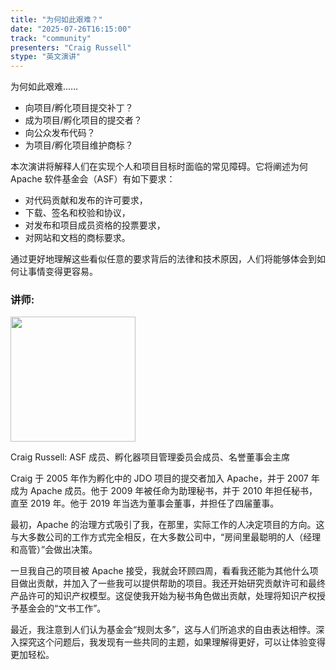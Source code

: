 ```yaml
---
title: "为何如此艰难？"
date: "2025-07-26T16:15:00"
track: "community"
presenters: "Craig Russell"
stype: "英文演讲"
---
```


为何如此艰难……

- 向项目/孵化项目提交补丁？
- 成为项目/孵化项目的提交者？
- 向公众发布代码？
- 为项目/孵化项目维护商标？

本次演讲将解释人们在实现个人和项目目标时面临的常见障碍。它将阐述为何 Apache 软件基金会（ASF）有如下要求：
- 对代码贡献和发布的许可要求，
- 下载、签名和校验和协议，
- 对发布和项目成员资格的投票要求，
- 对网站和文档的商标要求。

通过更好地理解这些看似任意的要求背后的法律和技术原因，人们将能够体会到如何让事情变得更容易。

### 讲师:

<img src="https://sessionize.com/image/3194-400o400o1-94Sk7eKXZREt1kbzW2diBZ.jpg" width="200" /><br/>

Craig Russell: ASF 成员、孵化器项目管理委员会成员、名誉董事会主席

Craig 于 2005 年作为孵化中的 JDO 项目的提交者加入 Apache，并于 2007 年成为 Apache 成员。他于 2009 年被任命为助理秘书，并于 2010 年担任秘书，直至 2019 年。他于 2019 年当选为董事会董事，并担任了四届董事。

最初，Apache 的治理方式吸引了我，在那里，实际工作的人决定项目的方向。这与大多数公司的工作方式完全相反，在大多数公司中，“房间里最聪明的人（经理和高管）”会做出决策。

一旦我自己的项目被 Apache 接受，我就会环顾四周，看看我还能为其他什么项目做出贡献，并加入了一些我可以提供帮助的项目。我还开始研究贡献许可和最终产品许可的知识产权模型。这促使我开始为秘书角色做出贡献，处理将知识产权授予基金会的“文书工作”。

最近，我注意到人们认为基金会“规则太多”，这与人们所追求的自由表达相悖。深入探究这个问题后，我发现有一些共同的主题，如果理解得更好，可以让体验变得更加轻松。